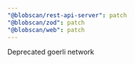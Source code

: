 ```yaml
---
"@blobscan/rest-api-server": patch
"@blobscan/zod": patch
"@blobscan/web": patch
---
```


Deprecated goerli network
